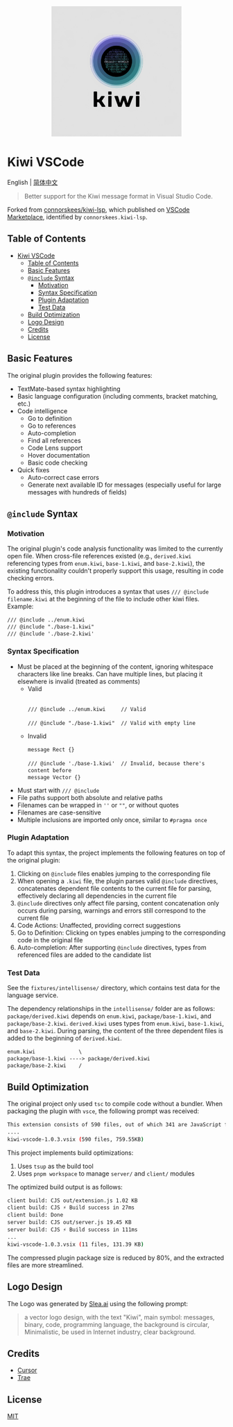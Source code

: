 <p align="center">
  <img width="300" src="https://github.com/palmcivet/kiwi-vscode/blob/master/assets/brand-logo.png?raw=true" alt="Kiwi VSCode brand logo" />
</p>

# Kiwi VSCode

English | [简体中文](./README.zh-CN.md)

> Better support for the Kiwi message format in Visual Studio Code.

Forked from [connorskees/kiwi-lsp](https://github.com/connorskees/kiwi-lsp), which published on [VSCode Marketplace](https://marketplace.visualstudio.com/items?itemName=connorskees.kiwi-lsp), identified by `connorskees.kiwi-lsp`.

## Table of Contents

- [Kiwi VSCode](#kiwi-vscode)
  - [Table of Contents](#table-of-contents)
  - [Basic Features](#basic-features)
  - [`@include` Syntax](#include-syntax)
    - [Motivation](#motivation)
    - [Syntax Specification](#syntax-specification)
    - [Plugin Adaptation](#plugin-adaptation)
    - [Test Data](#test-data)
  - [Build Optimization](#build-optimization)
  - [Logo Design](#logo-design)
  - [Credits](#credits)
  - [License](#license)

## Basic Features

The original plugin provides the following features:

- TextMate-based syntax highlighting
- Basic language configuration (including comments, bracket matching, etc.)
- Code intelligence
  - Go to definition
  - Go to references
  - Auto-completion
  - Find all references
  - Code Lens support
  - Hover documentation
  - Basic code checking
- Quick fixes
  - Auto-correct case errors
  - Generate next available ID for messages (especially useful for large messages with hundreds of fields)

## `@include` Syntax
### Motivation

The original plugin's code analysis functionality was limited to the currently open file. When cross-file references existed (e.g., `derived.kiwi` referencing types from `enum.kiwi`, `base-1.kiwi`, and `base-2.kiwi`), the existing functionality couldn't properly support this usage, resulting in code checking errors.

To address this, this plugin introduces a syntax that uses `/// @include filename.kiwi` at the beginning of the file to include other kiwi files. Example:

```kiwi
/// @include ../enum.kiwi
/// @include "./base-1.kiwi"
/// @include './base-2.kiwi'
```

### Syntax Specification

- Must be placed at the beginning of the content, ignoring whitespace characters like line breaks. Can have multiple lines, but placing it elsewhere is invalid (treated as comments)
  - Valid
    ```kiwi

    /// @include ../enum.kiwi     // Valid

    /// @include "./base-1.kiwi"  // Valid with empty line
    ```
  - Invalid
    ```kiwi
    message Rect {}

    /// @include './base-1.kiwi'  // Invalid, because there's content before
    message Vector {}
    ```
- Must start with `/// @include `
- File paths support both absolute and relative paths
- Filenames can be wrapped in `''` or `""`, or without quotes
- Filenames are case-sensitive
- Multiple inclusions are imported only once, similar to `#pragma once`

### Plugin Adaptation

To adapt this syntax, the project implements the following features on top of the original plugin:

1. Clicking on `@include` files enables jumping to the corresponding file
2. When opening a `.kiwi` file, the plugin parses valid `@include` directives, concatenates dependent file contents to the current file for parsing, effectively declaring all dependencies in the current file
3. `@include` directives only affect file parsing, content concatenation only occurs during parsing, warnings and errors still correspond to the current file
4. Code Actions: Unaffected, providing correct suggestions
5. Go to Definition: Clicking on types enables jumping to the corresponding code in the original file
6. Auto-completion: After supporting `@include` directives, types from referenced files are added to the candidate list

### Test Data

See the `fixtures/intellisense/` directory, which contains test data for the language service.

The dependency relationships in the `intellisense/` folder are as follows: `package/derived.kiwi` depends on `enum.kiwi`, `package/base-1.kiwi`, and `package/base-2.kiwi`. `derived.kiwi` uses types from `enum.kiwi`, `base-1.kiwi`, and `base-2.kiwi`. During parsing, the content of the three dependent files is added to the beginning of `derived.kiwi`.

```
enum.kiwi              \
package/base-1.kiwi ----> package/derived.kiwi
package/base-2.kiwi    /
```

## Build Optimization

The original project only used `tsc` to compile code without a bundler. When packaging the plugin with `vsce`, the following prompt was received:

```bash
This extension consists of 590 files, out of which 341 are JavaScript files. For performance reasons, you should bundle your extension: https://aka.ms/vscode-bundle-extension
....
kiwi-vscode-1.0.3.vsix (590 files, 759.55KB)
```

This project implements build optimizations:

1. Uses `tsup` as the build tool
2. Uses `pnpm workspace` to manage `server/` and `client/` modules

The optimized build output is as follows:

```bash
client build: CJS out/extension.js 1.02 KB
client build: CJS ⚡️ Build success in 27ms
client build: Done
server build: CJS out/server.js 19.45 KB
server build: CJS ⚡️ Build success in 111ms
...
kiwi-vscode-1.0.3.vsix (11 files, 131.39 KB)
```

The compressed plugin package size is reduced by 80%, and the extracted files are more streamlined.

## Logo Design

The Logo was generated by [Slea.ai](https://slea.ai/) using the following prompt:

> a vector logo design, with the text "Kiwi", main symbol: messages, binary, code, programming language, the background is circular, Minimalistic, be used in Internet industry, clear background.

## Credits

- [Cursor](https://www.cursor.com/)
- [Trae](https://www.trae.ai/)

## License

[MIT](./LICENSE.md)
